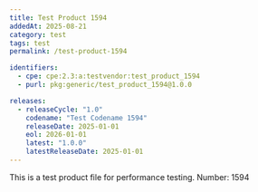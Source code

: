 ```yaml
---
title: Test Product 1594
addedAt: 2025-08-21
category: test
tags: test
permalink: /test-product-1594

identifiers:
  - cpe: cpe:2.3:a:testvendor:test_product_1594
  - purl: pkg:generic/test_product_1594@1.0.0

releases:
  - releaseCycle: "1.0"
    codename: "Test Codename 1594"
    releaseDate: 2025-01-01
    eol: 2026-01-01
    latest: "1.0.0"
    latestReleaseDate: 2025-01-01
---
```


This is a test product file for performance testing. Number: 1594

